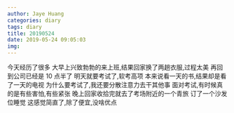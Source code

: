 ```yaml
---
author: Jaye Huang
categories: diary
tags: diary
title: 20190524
date: 2019-05-24 09:05:03
img:
---
```


今天经历了很多
大早上兴致勃勃的来上班,结果回家换了两趟衣服,过程太美
再回到公司已经是 10 点半了
明天就要考试了,软考高项
本来说看一天的书,结果却是看了一天的电视
为什么要考试了,我还要分散注意力去干其他事
面对考试,有时候真的是有些害怕,有些紧张
晚上回家收拾完就去了考场附近的一个青旅
订了一个沙发位睡觉
这感觉简直了,除了便宜,没啥优点
